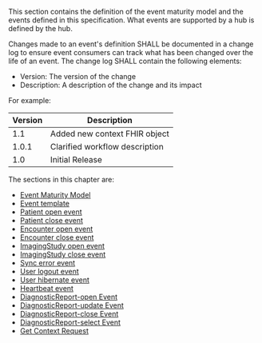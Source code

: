 <!-- ## Events -->

This section contains the definition of the event maturity model and the events defined in this specification. What events are supported by a hub is defined by the hub.

Changes made to an event's definition SHALL be documented in a change log to ensure event consumers can track what has been changed over the life of an event. The change log SHALL contain the following elements:

- Version: The version of the change
- Description: A description of the change and its impact

For example:

Version | Description
---- | ----
1.1 | Added new context FHIR object
1.0.1 | Clarified workflow description
1.0 | Initial Release


The sections in this chapter are:

* [Event Maturity Model](3-0-EventMaturityModel.html)
* [Event template](3-1-template.html)
* [Patient open event](3-2-patient-open.html)
* [Patient close event](3-3-patient-close.html)
* [Encounter open event](3-4-encounter-open.html)
* [Encounter close event](3-5-encounter-close.html)
* [ImagingStudy open event](3-6-imagingstudy-open.html)
* [ImagingStudy close event](3-7-imagingstudy-close.html)
* [Sync error event](3-8-syncerror.html)
* [User logout event](3-9-userlogout.html)
* [User hibernate event](3-10-userhibernate.html)
* [Heartbeat event](3-11-heartbeat.html)
* [DiagnosticReport-open Event](3-12-diagnosticreport-open.html)
* [DiagnosticReport-update Event](3-13-diagnosticreport-update.html)
* [DiagnosticReport-close Event](3-14-diagnosticreport-close.html)
* [DiagnosticReport-select Event](3-15-diagnosticreport-select.html)
* [Get Context Request](3-16-get-context.html)
